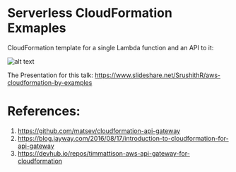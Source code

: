 # Serverless CloudFormation Exmaples

CloudFormation template for a single Lambda function and an API to it:

![alt text](https://user-images.githubusercontent.com/23396903/45239115-be122700-b301-11e8-8058-3a4585194c0f.png)

The Presentation for this talk: https://www.slideshare.net/SrushithR/aws-cloudformation-by-examples

# References:
1. https://github.com/matsev/cloudformation-api-gateway
2. https://blog.jayway.com/2016/08/17/introduction-to-cloudformation-for-api-gateway
3. https://devhub.io/repos/timmattison-aws-api-gateway-for-cloudformation
